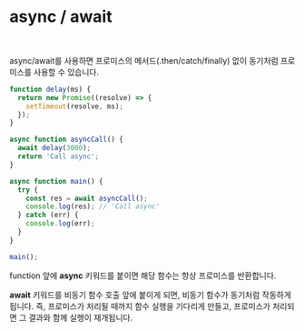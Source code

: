# async / await

<br/>

async/await를 사용하면 프로미스의 메서드(.then/catch/finally) 없이 동기처럼 프로미스를 사용할 수 있습니다.

```js
function delay(ms) {
  return new Promise((resolve) => {
    setTimeout(resolve, ms);
  });
}

async function asyncCall() {
  await delay(3000);
  return 'Call async';
}

async function main() {
  try {
    const res = await asyncCall();
    console.log(res); // 'Call async'
  } catch (err) {
    console.log(err);
  }
}

main();
```

function 앞에 **async** 키워드를 붙이면 해당 함수는 항상 프로미스를 반환합니다.

**await** 키워드를 비동기 함수 호출 앞에 붙이게 되면, 비동기 함수가 동기처럼 작동하게 됩니다. 즉, 프로미스가 처리될 때까지 함수 실행을 기다리게 만들고, 프로미스가 처리되면 그 결과와 함께 실행이 재개됩니다.

<br/>
